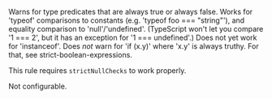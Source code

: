 
Warns for type predicates that are always true or always false.
Works for 'typeof' comparisons to constants (e.g. 'typeof foo === "string"'), and equality comparison to 'null'/'undefined'.
(TypeScript won't let you compare '1 === 2', but it has an exception for '1 === undefined'.)
Does not yet work for 'instanceof'.
Does *not* warn for 'if (x.y)' where 'x.y' is always truthy. For that, see strict-boolean-expressions.

This rule requires `strictNullChecks` to work properly.

Not configurable.